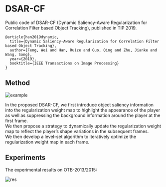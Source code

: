 # DSAR-CF
Public code of DSAR-CF (Dynamic Saliency-Aware Regularization for Correlation Filter based Object Tracking), published in TIP 2019.
```
@article{han2019dynamic,
  title={Dynamic Saliency-Aware Regularization for Correlation Filter based Object Tracking}, 
  author={Feng, Wei and Han, Ruize and Guo, Qing and Zhu, Jianke and Wang, Song},  
  year={2019},  
  booktitle={IEEE Transactions on Image Processing}
}
```

## Method

![example](https://github.com/HanRuize/DSAR-CF/blob/master/figs/example.png)

In the proposed DSAR-CF, we first introduce object saliency information into the regularization weight map to highlight the appearance of the player as well as suppressing the background information around the player at the first frame.  
We then propose a strategy to dynamically update the regularization weight map to reflect the player’s shape variations in the subsequent frames.  
We then develop a level-set algorithm to iteratively optimize the regularization weight map in each frame. 

## Experiments
The experimental results on OTB-2013/2015:  

![res](https://github.com/HanRuize/DSAR-CF/blob/master/figs/res.png)
